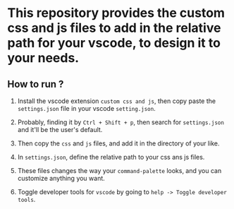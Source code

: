 # This repository provides the custom css and js files to add in the relative path for your vscode, to design it to your needs.

## How to run ?

1. Install the vscode extension `custom css and js`, then copy paste the `settings.json` file in your vscode `setting.json`.

2. Probably, finding it by `Ctrl + Shift + p`, then search for `settings.json` and it'll be the user's default.

3. Then copy the `css` and `js` files, and add it in the directory of your like.

4. In `settings.json`, define the relative path to your css ans js files.

5. These files changes the way your `command-palette` looks, and you can customize anything you want.

6. Toggle developer tools for `vscode` by going to `help -> Toggle developer tools`.
